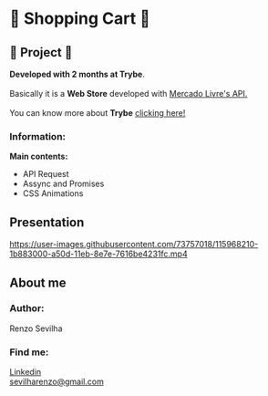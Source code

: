 # 🛒 Shopping Cart 🛒 
## 🎨 Project 🎨
__Developed with 2 months at Trybe__. 
</br></br>
Basically it is a __Web Store__ developed with [Mercado Livre's API.](https://api.mercadolibre.com/sites#json)
</br></br>
You can know more about __Trybe__ [clicking here!](https://www.betrybe.com/)
### Information:
__Main contents:__
* API Request
* Assync and Promises
* CSS Animations
## Presentation
https://user-images.githubusercontent.com/73757018/115968210-1b883000-a50d-11eb-8e7e-7616be4231fc.mp4
## About me
### Author:
Renzo Sevilha
### Find me:
[Linkedin](https://www.linkedin.com/in/renzo-sevilha/)
</br>
sevilharenzo@gmail.com
